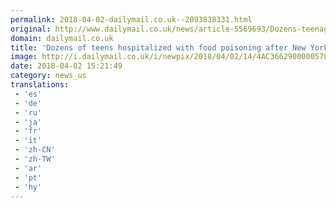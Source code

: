 ```yaml
---
permalink: 2018-04-02-dailymail.co.uk--2093838331.html
original: http://www.dailymail.co.uk/news/article-5569693/Dozens-teenage-tourists-rushed-hospital-food-poisoning-visiting-New-York.html?ITO=1490&ns_mchannel=rss&ns_campaign=1490
domain: dailymail.co.uk
title: 'Dozens of teens hospitalized with food poisoning after New York visit'
image: http://i.dailymail.co.uk/i/newpix/2018/04/02/14/4AC3662900000578-0-image-a-55_1522676833481.jpg
date: 2018-04-02 15:21:49
category: news_us
translations: 
 - 'es'
 - 'de'
 - 'ru'
 - 'ja'
 - 'fr'
 - 'it'
 - 'zh-CN'
 - 'zh-TW'
 - 'ar'
 - 'pt'
 - 'hy'
---
```


